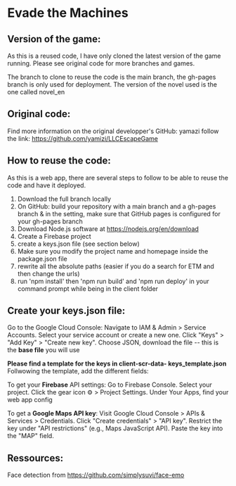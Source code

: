 # Evade the Machines 

## Version of the game:
As this is a reused code, I have only cloned the latest version of the game running. Please see original code for more branches and games.

The branch to clone to reuse the code is the main branch, the gh-pages branch is only used for deployment.
The version of the novel used is the one called novel_en


## Original code:
Find more information on the original developper's GitHub: yamazi 
follow the link: https://github.com/yamizi/LLCEscapeGame


## How to reuse the code:
As this is a web app, there are several steps to follow to be able to reuse the code and have it deployed.

1) Download the full branch locally
2) On GitHub: build your repository with a main branch and a gh-pages branch & in the setting, make sure that GitHub pages is configured for your gh-pages branch
3) Download Node.js software at https://nodejs.org/en/download
4) Create a Firebase project
5) create a keys.json file (see section below)
7) Make sure you modify the project name and homepage inside the package.json file
8) rewrite all the absolute paths (easier if you do a search for ETM and then change the urls)
9) run 'npm install' then 'npm run build' and 'npm run deploy' in your command prompt while being in the client folder


## Create your keys.json file:
Go to the Google Cloud Console:
Navigate to IAM & Admin > Service Accounts.
Select your service account or create a new one.
Click "Keys" > "Add Key" > "Create new key".
Choose JSON, download the file -- this is the **base file** you will use

**Please find a template for the keys in client-scr-data- keys_template.json**
Follwowing the template, add the different fields:

To get your **Firebase** API settings:
Go to Firebase Console.
Select your project.
Click the gear icon ⚙️ > Project Settings.
Under Your Apps, find your web app config

To get a **Google Maps API key**:
Visit Google Cloud Console > APIs & Services > Credentials.
Click "Create credentials" > "API key".
Restrict the key under "API restrictions" (e.g., Maps JavaScript API).
Paste the key into the "MAP" field.


## Ressources:
Face detection from https://github.com/simplysuvi/face-emo

